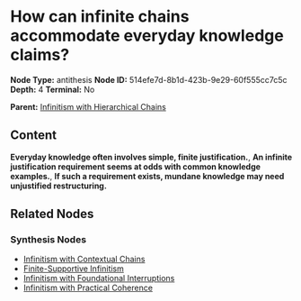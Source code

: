 # How can infinite chains accommodate everyday knowledge claims?

**Node Type:** antithesis
**Node ID:** 514efe7d-8b1d-423b-9e29-60f555cc7c5c
**Depth:** 4
**Terminal:** No

**Parent:** [Infinitism with Hierarchical Chains](infinitism-with-hierarchical-chains-synthesis-dec508a5-c849-482a-8262-68b12e7fca75.md)

## Content

**Everyday knowledge often involves simple, finite justification.**, **An infinite justification requirement seems at odds with common knowledge examples.**, **If such a requirement exists, mundane knowledge may need unjustified restructuring.**

## Related Nodes

### Synthesis Nodes

- [Infinitism with Contextual Chains](infinitism-with-contextual-chains-synthesis-c552a66a-417f-49ac-87d2-30890a3ca9c2.md)
- [Finite-Supportive Infinitism](finite-supportive-infinitism-synthesis-90a709e7-62c2-4312-80a3-2e440726d57f.md)
- [Infinitism with Foundational Interruptions](infinitism-with-foundational-interruptions-synthesis-8a30ee8b-213e-4a82-9130-4c28b812bc00.md)
- [Infinitism with Practical Coherence](infinitism-with-practical-coherence-synthesis-74fa2dff-7c62-4422-b93f-82c8d8f69908.md)
